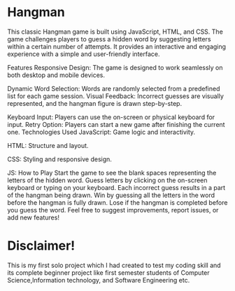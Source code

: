 
# Hangman

This classic Hangman game is built using JavaScript, HTML, and CSS. The game challenges players to guess a hidden word by suggesting letters within a certain number of attempts. It provides an interactive and engaging experience with a simple and user-friendly interface. 

 Features Responsive Design: The game is designed to work seamlessly on both desktop and mobile devices. 

 Dynamic Word Selection: Words are randomly selected from a predefined list for each game session. Visual Feedback: Incorrect guesses are visually represented, and the hangman figure is drawn step-by-step.

 Keyboard Input: Players can use the on-screen or physical keyboard for input. Retry Option: Players can start a new game after finishing the current one. Technologies Used JavaScript: Game logic and interactivity. 

 HTML: Structure and layout. 

 CSS: Styling and responsive design.

 JS: How to Play Start the game to see the blank spaces representing the letters of the hidden word. Guess letters by clicking on the on-screen keyboard or typing on your keyboard. Each incorrect guess results in a part of the hangman being drawn. Win by guessing all the letters in the word before the hangman is fully drawn. Lose if the hangman is completed before you guess the word. Feel free to suggest improvements, report issues, or add new features!

# Disclaimer! 

This is my first solo project which I had created to test my coding skill and its complete beginner project like first semester students of Computer Science,Information technology, and Software Engineering etc.
